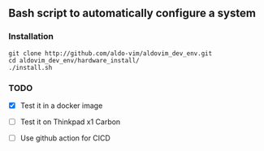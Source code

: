 ## Bash script to automatically configure a system 

### Installation 
 ```
git clone http://github.com/aldo-vim/aldovim_dev_env.git
cd aldovim_dev_env/hardware_install/
./install.sh
```


### TODO
- [x] Test it in a docker image 
- [ ] Test it on Thinkpad x1 Carbon
- [ ] Use github action for CICD


